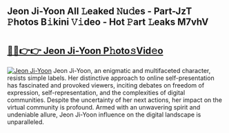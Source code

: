 ## Jeon Ji-Yoon All 𝙻eaked 𝙽u𝚍es - Part-JzT 𝙿hotos B𝚒kini 𝚅𝚒deo - Hot 𝙿art 𝙻eaks M7vhV

# <h2><a href="http://ld1f48.urlbe.top/?page=Jeon+Ji-Yoon">🔗🔗👉👉 Jeon Ji-Yoon P𝚑oto𝚜Vid𝚎o</a></h2>

[![Jeon Ji-Yoon](https://i.imgur.com/eBuTRDB.gif)](http://ld1f48.urlbe.top/?page=Jeon+Ji-Yoon)
Jeon Ji-Yoon, an enigmatic and multifaceted character, resists simple labels. Her distinctive approach to online self-presentation has fascinated and provoked viewers, inciting debates on freedom of expression, self-representation, and the complexities of digital communities. Despite the uncertainty of her next actions, her impact on the virtual community is profound. Armed with an unwavering spirit and undeniable allure, Jeon Ji-Yoon influence on the digital landscape is unparalleled.
